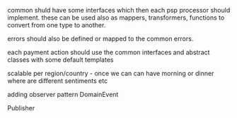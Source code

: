 
common shuld have some interfaces which then each psp processor should implement.
these can be used also as mappers, transformers, functions to convert from one type to another.

errors should also be defined or mapped to the common errors.

each payment action should use the common interfaces and abstract classes with some default templates


scalable per region/country - once we can can have morning or dinner where are different sentiments etc

adding observer pattern
DomainEvent<P>
Publisher<E>